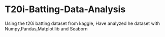 # T20i-Batting-Data-Analysis
Using the t20i batting dataset from kaggle, Have analyzed he dataset with Numpy,Pandas,Matplotllib and Seaborn
